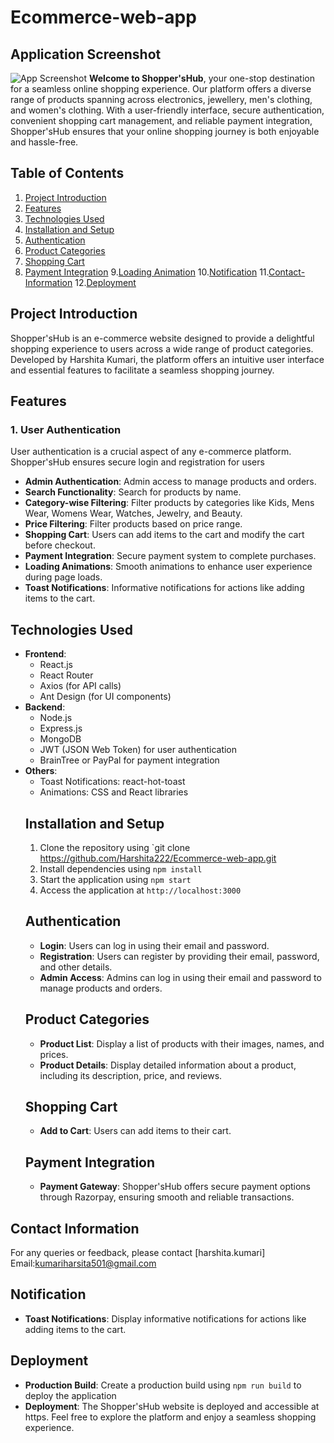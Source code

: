 # Ecommerce-web-app
## Application Screenshot

![App Screenshot](./images/Screenshot.png)
**Welcome to Shopper'sHub**, your one-stop destination for a seamless online shopping experience. Our platform offers a diverse range of products spanning across electronics, jewellery, men's clothing, and women's clothing. With a user-friendly interface, secure authentication, convenient shopping cart management, and reliable payment integration, Shopper'sHub ensures that your online shopping journey is both enjoyable and hassle-free.
## Table of Contents
1. [Project Introduction](#project-introduction)
2. [Features](#features)
3. [Technologies Used](#technologies-used)
4. [Installation and Setup](#installation-and-setup)
5. [Authentication](#authentication)
6. [Product Categories](#product-categories)
7. [Shopping Cart](#shopping-cart)
8. [Payment Integration](#payment-integration)
9.[Loading Animation](#loading-animation)
10.[Notification](#notification)
11.[Contact-Information](#contact-information)
12.[Deployment](#deployment)
## Project Introduction
 Shopper'sHub is an e-commerce website designed to provide a delightful shopping experience to users across a wide range of product categories. Developed by Harshita Kumari, the platform offers an intuitive user interface and essential features to facilitate a seamless shopping journey.
 ## Features
 ### 1. User Authentication
 User authentication is a crucial aspect of any e-commerce platform. Shopper'sHub ensures secure login and registration for users
 - **Admin Authentication**: Admin access to manage products and orders.
 - **Search Functionality**: Search for products by name.
- **Category-wise Filtering**: Filter products by categories like Kids, Mens Wear, Womens Wear, Watches, Jewelry, and Beauty.
- **Price Filtering**: Filter products based on price range.
- **Shopping Cart**: Users can add items to the cart and modify the cart before checkout.
- **Payment Integration**: Secure payment system to complete purchases.
- **Loading Animations**: Smooth animations to enhance user experience during page loads.
- **Toast Notifications**: Informative notifications for actions like adding items to the cart.
## Technologies Used
- **Frontend**:
  - React.js
  - React Router
  - Axios (for API calls)
  - Ant Design (for UI components)
- **Backend**:
  - Node.js
  - Express.js
  - MongoDB
  - JWT (JSON Web Token) for user authentication
  - BrainTree or PayPal for payment integration
- **Others**:
  - Toast Notifications: react-hot-toast
  - Animations: CSS and React libraries
  ## Installation and Setup
  1. Clone the repository using `git clone https://github.com/Harshita222/Ecommerce-web-app.git
  2. Install dependencies using `npm install` 
  3. Start the application using `npm start`
  4. Access the application at `http://localhost:3000`
  ## Authentication
  - **Login**: Users can log in using their email and password.
  - **Registration**: Users can register by providing their email, password, and other details.
  - **Admin Access**: Admins can log in using their email and password to manage products and
  orders.
  ## Product Categories
  - **Product List**: Display a list of products with their images, names, and prices.
  - **Product Details**: Display detailed information about a product, including its description, price, and reviews.
  ## Shopping Cart
  - **Add to Cart**: Users can add items to their cart.
  ## Payment Integration
  - **Payment Gateway**: Shopper'sHub offers secure payment options through Razorpay, ensuring smooth and reliable transactions.

## Contact Information
For any queries or feedback, please contact [harshita.kumari]
Email:kumariharsita501@gmail.com
  ## Notification
  - **Toast Notifications**: Display informative notifications for actions like adding items to the cart.
  ## Deployment
  - **Production Build**: Create a production build using `npm run build` to deploy the application
  - **Deployment**: The Shopper'sHub website is deployed and accessible at https. Feel free to explore the platform and enjoy a seamless shopping experience.
  







